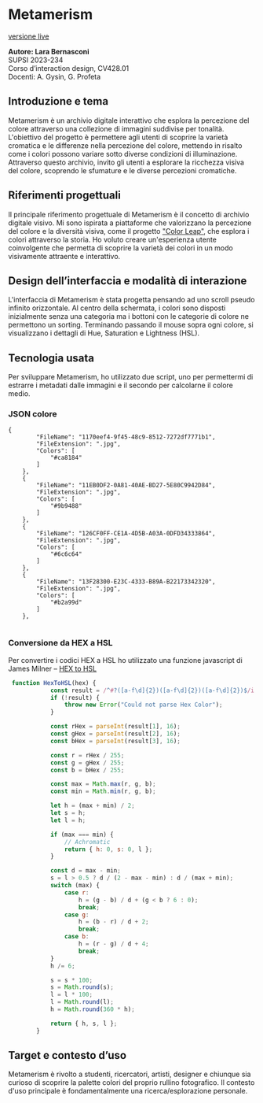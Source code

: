 

# Metamerism
[versione live](https://larobernasconi.github.io/metamerism/)

**Autore: Lara Bernasconi**  
SUPSI 2023-234  
Corso d’interaction design, CV428.01  
Docenti: A. Gysin, G. Profeta  

## Introduzione e tema

Metamerism è un archivio digitale interattivo che esplora la percezione del colore attraverso una collezione di immagini suddivise per tonalità. L'obiettivo del progetto è permettere agli utenti di scoprire la varietà cromatica e le differenze nella percezione del colore, mettendo in risalto come i colori possono variare sotto diverse condizioni di illuminazione. Attraverso questo archivio, invito gli utenti a esplorare la ricchezza visiva del colore, scoprendo le sfumature e le diverse percezioni cromatiche.

## Riferimenti progettuali

Il principale riferimento progettuale di Metamerism è il concetto di archivio digitale visivo. Mi sono ispirata a piattaforme che valorizzano la percezione del colore e la diversità visiva, come il progetto ["Color Leap"](https://www.colorleap.app/), che esplora i colori attraverso la storia. Ho voluto creare un'esperienza utente coinvolgente che permetta di scoprire la varietà dei colori in un modo visivamente attraente e interattivo.

## Design dell’interfaccia e modalità di interazione

L'interfaccia di Metamerism è stata progetta pensando ad uno scroll pseudo infinito orizzontale. Al centro della schermata, i colori sono disposti inizialmente senza una categoria ma i bottoni con le categorie di colore ne permettono un sorting. Terminando passando il mouse sopra ogni colore, si visualizzano i dettagli di Hue, Saturation e Lightness (HSL).


## Tecnologia usata

Per sviluppare Metamerism, ho utilizzato due script, uno per permettermi di estrarre i metadati dalle immagini e il secondo per calcolarne il colore medio.

### JSON colore  

```
{
        "FileName": "1170eef4-9f45-48c9-8512-7272df7771b1",
        "FileExtension": ".jpg",
        "Colors": [
            "#ca8184"
        ]
    },
    {
        "FileName": "11EB0DF2-0A81-40AE-BD27-5E80C9942D84",
        "FileExtension": ".jpg",
        "Colors": [
            "#9b9488"
        ]
    },
    {
        "FileName": "126CF0FF-CE1A-4D5B-A03A-0DFD34333864",
        "FileExtension": ".jpg",
        "Colors": [
            "#6c6c64"
        ]
    },
    {
        "FileName": "13F28300-E23C-4333-B89A-B22173342320",
        "FileExtension": ".jpg",
        "Colors": [
            "#b2a99d"
        ]
    },


```

### Conversione da HEX a HSL

Per convertire i codici HEX a HSL ho utilizzato una funzione javascript di 
James Milner – [HEX to HSL](https://www.jameslmilner.com/posts/converting-rgb-hex-hsl-colors/)


```javascript
 function HexToHSL(hex) {
            const result = /^#?([a-f\d]{2})([a-f\d]{2})([a-f\d]{2})$/i.exec(hex);
            if (!result) {
                throw new Error("Could not parse Hex Color");
            }

            const rHex = parseInt(result[1], 16);
            const gHex = parseInt(result[2], 16);
            const bHex = parseInt(result[3], 16);

            const r = rHex / 255;
            const g = gHex / 255;
            const b = bHex / 255;

            const max = Math.max(r, g, b);
            const min = Math.min(r, g, b);

            let h = (max + min) / 2;
            let s = h;
            let l = h;

            if (max === min) {
                // Achromatic
                return { h: 0, s: 0, l };
            }

            const d = max - min;
            s = l > 0.5 ? d / (2 - max - min) : d / (max + min);
            switch (max) {
                case r:
                    h = (g - b) / d + (g < b ? 6 : 0);
                    break;
                case g:
                    h = (b - r) / d + 2;
                    break;
                case b:
                    h = (r - g) / d + 4;
                    break;
            }
            h /= 6;

            s = s * 100;
            s = Math.round(s);
            l = l * 100;
            l = Math.round(l);
            h = Math.round(360 * h);

            return { h, s, l };
        }
```


## Target e contesto d’uso

Metamerism è rivolto a studenti, ricercatori, artisti, designer e chiunque sia curioso di scoprire la palette colori del proprio rullino fotografico. Il contesto d'uso principale è fondamentalmente una ricerca/esplorazione personale.
